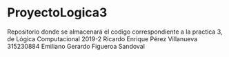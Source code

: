 # ProyectoLogica3
Repositorio donde se almacenará el codigo correspondiente a la practica 3, de Lógica Computacional 2019-2
Ricardo Enrique Pérez Villanueva 315230884 
Emiliano Gerardo Figueroa Sandoval
